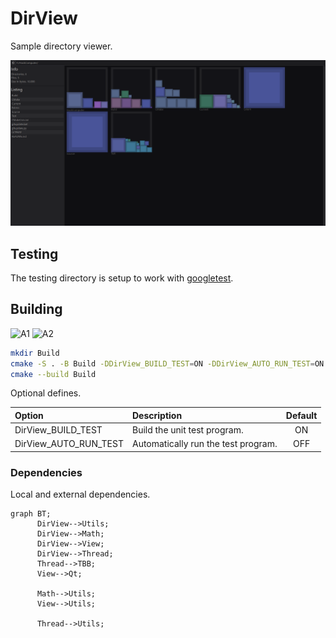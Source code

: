 # DirView

Sample directory viewer.

![I0](Extras/SS01.png)

## Testing

The testing directory is setup to work with [googletest](https://github.com/google/googletest).

## Building

![A1](https://github.com/chcly/DirView/actions/workflows/build-linux.yml/badge.svg)
![A2](https://github.com/chcly/DirView/actions/workflows/build-windows.yml/badge.svg)

```sh
mkdir Build
cmake -S . -B Build -DDirView_BUILD_TEST=ON -DDirView_AUTO_RUN_TEST=ON
cmake --build Build
```

Optional defines.

| Option                | Description                         | Default |
| :-------------------- | :---------------------------------- | :-----: |
| DirView_BUILD_TEST    | Build the unit test program.        |   ON    |
| DirView_AUTO_RUN_TEST | Automatically run the test program. |   OFF   |

### Dependencies

Local and external dependencies.

```mermaid
graph BT;
      DirView-->Utils;
      DirView-->Math;
      DirView-->View;
      DirView-->Thread;
      Thread-->TBB;
      View-->Qt;
      
      Math-->Utils;
      View-->Utils;
      
      Thread-->Utils;
      
```
